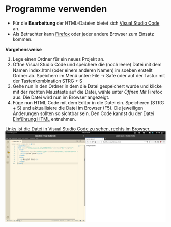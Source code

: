 Programme verwenden
===

* Für die **Bearbeitung** der HTML-Dateien bietet sich [Visual Studio Code](https://code.visualstudio.com/) an.
* Als Betrachter kann [Firefox](https://www.mozilla.org/) oder jeder andere Browser zum Einsatz kommen.

**Vorgehensweise**

1. Lege einen Ordner für ein neues Projekt an.
2. Öffne Visual Studio Code und speichere die (noch leere) Datei mit dem Namen index.html (oder einem anderen Namen) im soeben erstellt Ordner ab. Speichern im Menü unter: File -> Safe oder auf der Tastur mit der Tastenkombination STRG + S
3. Gehe nun in den Ordner in dem die Datei gespeichert wurde und klicke mit der rechten Maustaste auf die Datei, wähle unter *Öffnen Mit* Firefox aus. Die Datei wird nun im Browser angezeigt.
4. Füge nun HTML Code mit dem Editor in die Datei ein. Speicheren (STRG + S) und aktuallisiere die Datei im Browser (F5). Die jeweiligen Änderungen sollten so sichtbar sein.
Den Code kannst du der Datei [Einführung HTML](https://github.com/pheonton/webdesign/blob/master/01_Einf%C3%BChrung.md) entnehmen.


Links ist die Datei in Visual Studio Code zu sehen, rechts im Browser.
![Visual Studio Code und Firefox](https://raw.githubusercontent.com/pheonton/webdesign/master/images/screen_vsc_firefox_01.png)
